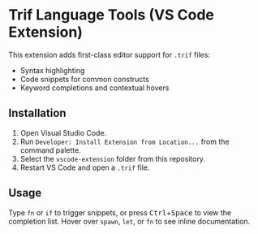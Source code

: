 # Trif Language Tools (VS Code Extension)

This extension adds first-class editor support for `.trif` files:

- Syntax highlighting
- Code snippets for common constructs
- Keyword completions and contextual hovers

## Installation

1. Open Visual Studio Code.
2. Run `Developer: Install Extension from Location...` from the command palette.
3. Select the `vscode-extension` folder from this repository.
4. Restart VS Code and open a `.trif` file.

## Usage

Type `fn` or `if` to trigger snippets, or press <kbd>Ctrl</kbd>+<kbd>Space</kbd> to view the completion list. Hover over `spawn`, `let`, or `fn` to see inline documentation.

